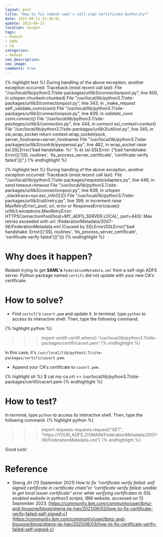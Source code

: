 ```yaml
---
layout: post
title: "How to fix redash saml's self-sign Certificate Authority?"
date: 2023-09-11 21:28:01
update: 2023-09-13
location: Saigon
tags:
- Redash
- SAML
- CA
categories:
- Redash
seo_description:
seo_image:
comments: true
---
```


{% highlight text %}
During handling of the above exception, another exception occurred:
Traceback (most recent call last):
  File "/usr/local/lib/python3.7/site-packages/urllib3/connectionpool.py", line 600, in urlopen
    chunked=chunked)
  File "/usr/local/lib/python3.7/site-packages/urllib3/connectionpool.py", line 343, in _make_request
    self._validate_conn(conn)
  File "/usr/local/lib/python3.7/site-packages/urllib3/connectionpool.py", line 839, in _validate_conn
    conn.connect()
  File "/usr/local/lib/python3.7/site-packages/urllib3/connection.py", line 344, in connect
    ssl_context=context)
  File "/usr/local/lib/python3.7/site-packages/urllib3/util/ssl_.py", line 345, in ssl_wrap_socket
    return context.wrap_socket(sock, server_hostname=server_hostname)
  File "/usr/local/lib/python3.7/site-packages/urllib3/contrib/pyopenssl.py", line 462, in wrap_socket
    raise ssl.SSLError('bad handshake: %r' % e)
ssl.SSLError: ("bad handshake: Error([('SSL routines', 'tls_process_server_certificate', 'certificate verify failed')])",)
{% endhighlight %}

{% highlight text %}
During handling of the above exception, another exception occurred:
Traceback (most recent call last):
  File "/usr/local/lib/python3.7/site-packages/requests/adapters.py", line 449, in send
    timeout=timeout
  File "/usr/local/lib/python3.7/site-packages/urllib3/connectionpool.py", line 638, in urlopen
    _stacktrace=sys.exc_info()[2])
  File "/usr/local/lib/python3.7/site-packages/urllib3/util/retry.py", line 399, in increment
    raise MaxRetryError(_pool, url, error or ResponseError(cause))
urllib3.exceptions.MaxRetryError: HTTPSConnectionPool(host=MY_ADFS_SERVER.LOCAL', port=443):
Max retries exceeded with url: /FederationMetadata/2007-06/FederationMetadata.xml
(Caused by SSLError(SSLError("bad handshake: Error([('SSL routines', 'tls_process_server_certificate', 'certificate verify failed')])")))
{% endhighlight %}

# Why does it happen?
Redash trying to get **SAML's** `FederationMetadata.xml` from a self-sign ADFS server. Python package named `certifi` did not update with your new CA's certificate.

# How to solve?
- Find `certifi`'s `cacert.pem` and update it.
In terminal, type `python` to access its interactive shell. Then, type the following command.

{% highlight python %}
>>> import certifi
>>> certifi.where()
'/usr/local/lib/python3.7/site-packages/certifi/cacert.pem'
{% endhighlight %}

In this case, it's `/usr/local/lib/python3.7/site-packages/certifi/cacert.pem`.

- Append your CA's certificate to `cacert.pem`.

{% highlight sh %}
$ cat my-ca.crt >> /usr/local/lib/python3.7/site-packages/certifi/cacert.pem
{% endhighlight %}

# How to test?
In terminal, type `python` to access its interactive shell. Then, type the following command.
{% highlight python %}
>>> import requests
>>> requests.request("GET", "https://YOUR_ADFS_DOMAIN/FederationMetadata/2007-06/FederationMetadata.xml")
{% endhighlight %}

Good luck!

# Reference
- Sheng JH (13 September 2021) *How to fix “certificate verify failed: self signed certificate in certificate chain”or “certificate verify failed: unable to get local issuer certificate” error while verifying certificates to SSL enabled website in python3 scripts*, IBM website, accessed on 13 September 2023. [https://community.ibm.com/community/user/ibmz-and-linuxone/blogs/sheng-jie-han/2021/06/03/how-to-fix-certificate-verify-failed-self-signed-c](https://community.ibm.com/community/user/ibmz-and-linuxone/blogs/sheng-jie-han/2021/06/03/how-to-fix-certificate-verify-failed-self-signed-c)
